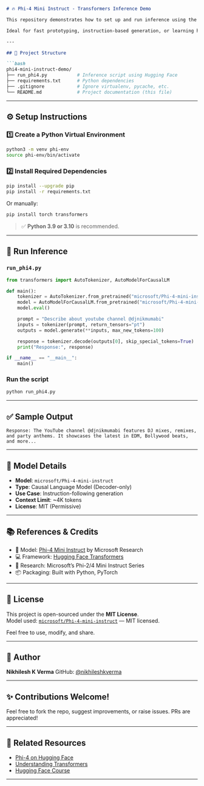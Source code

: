 
````markdown
# 🔥 Phi-4 Mini Instruct - Transformers Inference Demo

This repository demonstrates how to set up and run inference using the [`microsoft/Phi-4-mini-instruct`](https://huggingface.co/microsoft/Phi-4-mini-instruct) language model via Hugging Face Transformers in Python.

Ideal for fast prototyping, instruction-based generation, or learning how to work with large language models (LLMs).

---

## 📁 Project Structure

```bash
phi4-mini-instruct-demo/
├── run_phi4.py           # Inference script using Hugging Face
├── requirements.txt      # Python dependencies
├── .gitignore            # Ignore virtualenv, pycache, etc.
└── README.md             # Project documentation (this file)
````

---

## ⚙️ Setup Instructions

### 1️⃣ Create a Python Virtual Environment

```bash
python3 -m venv phi-env
source phi-env/bin/activate
```

### 2️⃣ Install Required Dependencies

```bash
pip install --upgrade pip
pip install -r requirements.txt
```

Or manually:

```bash
pip install torch transformers
```

> ✅ **Python 3.9 or 3.10** is recommended.

---

## 🚀 Run Inference

### `run_phi4.py`

```python
from transformers import AutoTokenizer, AutoModelForCausalLM

def main():
    tokenizer = AutoTokenizer.from_pretrained("microsoft/Phi-4-mini-instruct")
    model = AutoModelForCausalLM.from_pretrained("microsoft/Phi-4-mini-instruct")
    model.eval()

    prompt = "Describe about youtube channel @djnikmumabi"
    inputs = tokenizer(prompt, return_tensors="pt")
    outputs = model.generate(**inputs, max_new_tokens=100)

    response = tokenizer.decode(outputs[0], skip_special_tokens=True)
    print("Response:", response)

if __name__ == "__main__":
    main()
```

### Run the script

```bash
python run_phi4.py
```

---

## ✅ Sample Output

```
Response: The YouTube channel @djnikmumabi features DJ mixes, remixes, and party anthems. It showcases the latest in EDM, Bollywood beats, and more...
```

---

## 📘 Model Details

* **Model**: `microsoft/Phi-4-mini-instruct`
* **Type**: Causal Language Model (Decoder-only)
* **Use Case**: Instruction-following generation
* **Context Limit**: \~4K tokens
* **License**: MIT (Permissive)

---

## 📚 References & Credits

* 🤖 Model: [Phi-4 Mini Instruct](https://huggingface.co/microsoft/Phi-4-mini-instruct) by Microsoft Research
* 💻 Framework: [Hugging Face Transformers](https://github.com/huggingface/transformers)
* 🔬 Research: Microsoft’s Phi-2/4 Mini Instruct Series
* 📦 Packaging: Built with Python, PyTorch

---

## 🪪 License

This project is open-sourced under the **MIT License**.  
Model used: [`microsoft/Phi-4-mini-instruct`](https://huggingface.co/microsoft/Phi-4-mini-instruct) — MIT licensed.


Feel free to use, modify, and share.

---

## 💼 Author

**Nikhilesh K Verma**
GitHub: [@nikhileshkverma](https://github.com/nikhileshkverma)

---

## ✨ Contributions Welcome!

Feel free to fork the repo, suggest improvements, or raise issues.
PRs are appreciated!

---

## 🔗 Related Resources

* [Phi-4 on Hugging Face](https://huggingface.co/microsoft/Phi-4-mini-instruct)
* [Understanding Transformers](https://huggingface.co/transformers/)
* [Hugging Face Course](https://huggingface.co/course)

---


